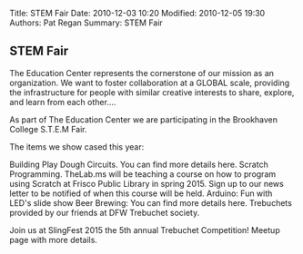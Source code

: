 Title: STEM Fair
Date: 2010-12-03 10:20
Modified: 2010-12-05 19:30
Authors: Pat Regan
Summary: STEM Fair



## STEM Fair

The Education Center represents the cornerstone of our mission as an organization. We want to foster collaboration at a GLOBAL scale, providing the infrastructure for people with similar creative interests to share, explore, and learn from each other....

As part of The Education Center we are participating in the Brookhaven College S.T.E.M Fair.

The items we show cased this year:

Building Play Dough Circuits. You can find more details here.
Scratch Programming. TheLab.ms will be teaching a course on how to program using Scratch at Frisco Public Library in spring 2015. Sign up to our news letter to be notified of when this course will be held.
Arduino: Fun with LED's slide show
Beer Brewing: You can find more details here.
Trebuchets provided by our friends at DFW Trebuchet society.

Join us at SlingFest 2015 the 5th annual Trebuchet Competition! Meetup page with more details.

